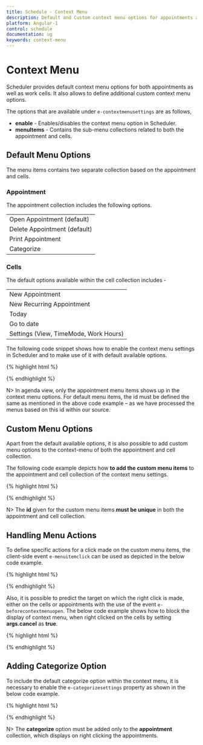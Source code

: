 ```yaml
---
title: Schedule - Context Menu	
description: Default and Custom context menu options for appointments and cells in Scheduler
platform: Angular-1
control: schedule
documentation: ug
keywords: context-menu
---
```

# Context Menu

Scheduler provides default context menu options for both appointments as well as work cells. It also allows to define additional custom context menu options.

The options that are available under `e-contextmenusettings` are as follows,

* **enable** - Enables/disables the context menu option in Scheduler.
* **menuItems** - Contains the sub-menu collections related to both the appointment and cells.

## Default Menu Options


The menu items contains two separate collection based on the appointment and cells. 

### Appointment

The appointment collection includes the following options. 

<table>
<tr>
<td>
Open Appointment (default)</td></tr>
<tr>
<td>
Delete Appointment (default)</td></tr>
<tr>
<td>
Print Appointment</td></tr>
<tr>
<td>
Categorize</td></tr>
</table>

### Cells

The default options available within the cell collection includes - 

<table>
<tr>
<td>
New Appointment</td></tr>
<tr>
<td>
New Recurring Appointment</td></tr>
<tr>
<td>
Today</td></tr>
<tr>
<td>
Go to date</td></tr>
<tr>
<td>
Settings (View, TimeMode, Work Hours) </td></tr>
</table>

The following code snippet shows how to enable the context menu settings in Scheduler and to make use of it with default available options. 

{% highlight html %}

<!DOCTYPE html>
<html lang="en" xmlns="http://www.w3.org/1999/xhtml" ng-app="ScheduleApp">
<head>
    <!-- Dependency file references -->
</head>
<body>
    <div ng-controller="ScheduleCtrl">
        <ej-schedule id="Schedule1" e-width="100%" e-height="525px" e-currentdate="setDate" e-appointmentsettings-datasource="appointments" e-contextmenusettings-enable="true">
        <e-contextmenusettings-menuitems-appointment>
           <e-contextmenusettings-menuitems-appointment e-id="open" e-text="Open Appointment"></e-contextmenusettings-menuitems-appointment>
           <e-contextmenusettings-menuitems-appointment e-id="delete" e-text="Delete Appointment"></e-contextmenusettings-menuitems-appointment>
        </e-contextmenusettings-menuitems-appointment>
        <e-contextmenusettings-menuitems-cells>
           <e-contextmenusettings-menuitems-cell e-id="new" e-text="Create New Appointment"></e-contextmenusettings-menuitems-cell>
           <e-contextmenusettings-menuitems-cell e-id="recurrence" e-text="Create recurrence Appointment"></e-contextmenusettings-menuitems-cell>
           <e-contextmenusettings-menuitems-cell e-id="today" e-text="Today"></e-contextmenusettings-menuitems-cell>
           <e-contextmenusettings-menuitems-cell e-id="gotodate" e-text="Go to date"></e-contextmenusettings-menuitems-cell>
           <e-contextmenusettings-menuitems-cell e-id="settings" e-text="Settings"></e-contextmenusettings-menuitems-cell>
           <e-contextmenusettings-menuitems-cell e-id="view" e-text="View" e-parentid="settings"></e-contextmenusettings-menuitems-cell>
           <e-contextmenusettings-menuitems-cell e-id="timemode" e-text="TimeMode" e-parentid="settings"></e-contextmenusettings-menuitems-cell>
           <e-contextmenusettings-menuitems-cell e-id="view_Day" e-text="Day" e-parentid="view"></e-contextmenusettings-menuitems-cell>
           <e-contextmenusettings-menuitems-cell e-id="view_Week" e-text="Week" e-parentid="view"></e-contextmenusettings-menuitems-cell>
           <e-contextmenusettings-menuitems-cell e-id="view_Workweek" e-text="Workweek" e-parentid="view"></e-contextmenusettings-menuitems-cell>
           <e-contextmenusettings-menuitems-cell e-id="view_Month" e-text="Month" e-parentid="view"></e-contextmenusettings-menuitems-cell>
           <e-contextmenusettings-menuitems-cell e-id="timemode_Hour12" e-text="12 Hours" e-parentid="timemode"></e-contextmenusettings-menuitems-cell>
           <e-contextmenusettings-menuitems-cell e-id="timemode_Hour24" e-text="24 Hours" e-parentid="timemode"></e-contextmenusettings-menuitems-cell>
           <e-contextmenusettings-menuitems-cell e-id="workhours" e-text="Work Hours" e-parentid="settings"></e-contextmenusettings-menuitems-cell>           
        </e-contextmenusettings-menuitems-cells>
        </ej-schedule>
    </div>
    <script>
        angular.module('ScheduleApp', ['ejangular']).controller('ScheduleCtrl', function ($scope) {
            $scope.appointments = [{
                Id: 1,
                Subject: "Research on Sky Miracles",
                StartTime: new Date(2017, 1, 7, 6, 9, 0),
                EndTime: new Date(2017, 1, 7, 7, 10, 30)
            }];
            $scope.setDate = new Date(2017, 1, 7);
        });
    </script>
</body>
</html>

{% endhighlight %}

N> In agenda view, only the appointment menu items shows up in the context menu options. For default menu items, the id must be defined the same as mentioned in the above code example – as we have processed the menus based on this id within our source.

## Custom Menu Options

Apart from the default available options, it is also possible to add custom menu options to the context-menu of both the appointment and cell collection.

The following code example depicts how **to add the custom menu items** to the appointment and cell collection of the context menu settings.

{% highlight html %}

<!DOCTYPE html>
<html lang="en" xmlns="http://www.w3.org/1999/xhtml" ng-app="ScheduleApp">
<head>
    <!-- Dependency file references -->
</head>
<body>
    <div ng-controller="ScheduleCtrl">
        <ej-schedule id="Schedule1" e-width="100%" e-height="525px" e-currentdate="setDate" e-appointmentsettings-datasource="appointments" e-contextmenusettings-enable="true">
        <e-contextmenusettings-menuitems-appointment>
           <e-contextmenusettings-menuitems-appointment e-id="open" e-text="Open Appointment"></e-contextmenusettings-menuitems-appointment>
           <e-contextmenusettings-menuitems-appointment e-id="delete" e-text="Delete Appointment"></e-contextmenusettings-menuitems-appointment>
           <e-contextmenusettings-menuitems-appointment e-id="option1" e-text="User Option 1"></e-contextmenusettings-menuitems-appointment>
        </e-contextmenusettings-menuitems-appointment>
        <e-contextmenusettings-menuitems-cells>
           <e-contextmenusettings-menuitems-cell e-id="celloption1" e-text="Custom Option 1"></e-contextmenusettings-menuitems-cell>
        </e-contextmenusettings-menuitems-cells>
        </ej-schedule>
    </div>
    <script>
        angular.module('ScheduleApp', ['ejangular']).controller('ScheduleCtrl', function ($scope) {
            $scope.appointments = [{
                Id: 1,
                Subject: "Research on Sky Miracles",
                StartTime: new Date(2017, 1, 7, 6, 9, 0),
                EndTime: new Date(2017, 1, 7, 7, 10, 30)
            }];
            $scope.setDate = new Date(2017, 1, 7);
        });
    </script>
</body>
</html>

{% endhighlight %}

N> The **id** given for the custom menu items **must be unique** in both the appointment and cell collection. 

## Handling Menu Actions

To define specific actions for a click made on the custom menu items, the client-side event `e-menuitemclick` can be used as depicted in the below code example.

{% highlight html %}

<!DOCTYPE html>
<html lang="en" xmlns="http://www.w3.org/1999/xhtml" ng-app="ScheduleApp">
<head>
    <!-- Dependency file references -->
</head>
<body>
    <div ng-controller="ScheduleCtrl">
        <ej-schedule id="Schedule1" e-width="100%" e-height="525px" e-currentdate="setDate" e-appointmentsettings-datasource="appointments" e-contextmenusettings-enable="true" e-menuitemclick="appmenuClick">
        <e-contextmenusettings-menuitems-appointment>
           <e-contextmenusettings-menuitems-appointment e-id="open" e-text="Open Appointment"></e-contextmenusettings-menuitems-appointment>
           <e-contextmenusettings-menuitems-appointment e-id="delete" e-text="Delete Appointment"></e-contextmenusettings-menuitems-appointment>
           <e-contextmenusettings-menuitems-appointment e-id="option1" e-text="User Option 1"></e-contextmenusettings-menuitems-appointment>
        </e-contextmenusettings-menuitems-appointment>
        </ej-schedule>
    </div>
    <script>
        angular.module('ScheduleApp', ['ejangular']).controller('ScheduleCtrl', function ($scope) {
            $scope.appointments = [{
                Id: 1,
                Subject: "Research on Sky Miracles",
                StartTime: new Date(2017, 1, 7, 6, 9, 0),
                EndTime: new Date(2017, 1, 7, 7, 10, 30)
            }];
            $scope.setDate = new Date(2017, 1, 7);
            $scope.appmenuClick = function (args) {
                //args.events contains information of the clicked menu item.
                if (args.events.ID == "option1")
                    alert("Custom menu clicked");
            };
        });
    </script>
</body>
</html>

{% endhighlight %}


Also, it is possible to predict the target on which the right click is made, either on the cells or appointments with the use of the event `e-beforecontextmenuopen`. The below code example shows how to block the display of context menu, when right clicked on the cells by setting **args.cancel** as **true**.

{% highlight html %}

<!DOCTYPE html>
<html lang="en" xmlns="http://www.w3.org/1999/xhtml" ng-app="ScheduleApp">
<head>
    <!-- Dependency file references -->
</head>
<body>
    <div ng-controller="ScheduleCtrl">
        <ej-schedule id="Schedule1" e-width="100%" e-height="525px" e-currentdate="setDate" e-appointmentsettings-datasource="appointments" e-contextmenusettings-enable="true" e-beforecontextmenuopen="onBeforeMenuOpen">
        <e-contextmenusettings-menuitems-appointment>
           <e-contextmenusettings-menuitems-appointment e-id="open" e-text="Open Appointment"></e-contextmenusettings-menuitems-appointment>
           <e-contextmenusettings-menuitems-appointment e-id="delete" e-text="Delete Appointment"></e-contextmenusettings-menuitems-appointment>
           <e-contextmenusettings-menuitems-appointment e-id="option1" e-text="User Option 1"></e-contextmenusettings-menuitems-appointment>
        </e-contextmenusettings-menuitems-appointment>
        </ej-schedule>
    </div>
    <script>
        angular.module('ScheduleApp', ['ejangular']).controller('ScheduleCtrl', function ($scope) {
            $scope.appointments = [{
                Id: 1,
                Subject: "Research on Sky Miracles",
                StartTime: new Date(2017, 1, 7, 6, 9, 0),
                EndTime: new Date(2017, 1, 7, 7, 10, 30)
            }];
            $scope.setDate = new Date(2017, 1, 7);
            $scope.onBeforeMenuOpen = function (args) {
                //args.events.target – target information to depict either cell/appointment
                if ($(args.events.target).hasClass("e-workcells") || $(args.events.target).hasClass("e-monthcells"))
                    args.cancel = true;
            };
        });
    </script>
</body>
</html>


{% endhighlight %}

## Adding Categorize Option

To include the default categorize option within the context menu, it is necessary to enable the `e-categorizesettings` property as shown in the below code example.

{% highlight html %}

<!DOCTYPE html>
<html lang="en" xmlns="http://www.w3.org/1999/xhtml" ng-app="ScheduleApp">
<head>
    <!-- Dependency file references -->
</head>
<body>
    <div ng-controller="ScheduleCtrl">
        <ej-schedule id="Schedule1" e-width="100%" e-height="525px" e-currentdate="setDate" e-appointmentsettings-datasource="appointments" e-contextmenusettings-enable="true" e-categorizesettings-enable="true">
        <e-contextmenusettings-menuitems-appointment>
           <e-contextmenusettings-menuitems-appointment e-id="open" e-text="Open Appointment"></e-contextmenusettings-menuitems-appointment>
           <e-contextmenusettings-menuitems-appointment e-id="delete" e-text="Delete Appointment"></e-contextmenusettings-menuitems-appointment>
           <e-contextmenusettings-menuitems-appointment e-id="categorize" e-text="Categorize"></e-contextmenusettings-menuitems-appointment>
        </e-contextmenusettings-menuitems-appointment>
        </ej-schedule>
    </div>
    <script>
        angular.module('ScheduleApp', ['ejangular']).controller('ScheduleCtrl', function ($scope) {
            $scope.appointments = [{
                Id: 1,
                Subject: "Research on Sky Miracles",
                StartTime: new Date(2017, 1, 7, 6, 9, 0),
                EndTime: new Date(2017, 1, 7, 7, 10, 30)
            }];
            $scope.setDate = new Date(2017, 1, 7);
        });
    </script>
</body>
</html>


{% endhighlight %}

N> The **categorize** option must be added only to the **appointment** collection, which displays on right clicking the appointments.

